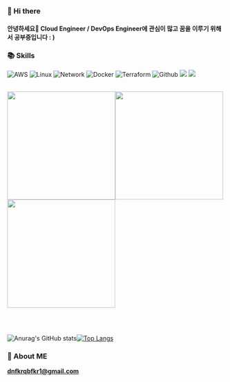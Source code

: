 
### 👋 Hi there
#### 안녕하세요👋 Cloud Engineer / DevOps Engineer에 관심이 많고 꿈을 이루기 위해서 공부중입니다 : )

### 📚 Skills
![AWS](https://img.shields.io/badge/AWS-%23FF9900.svg?style=for-the-badge&logo=amazon-aws&logoColor=white)
![Linux](https://img.shields.io/badge/Linux-FCC624?style=for-the-badge&logo=linux&logoColor=black)
![Network](https://img.shields.io/badge/Network-2E75B4?style=for-the-badge&logo=Network&logoColor=white)
![Docker](https://img.shields.io/badge/Docker-2496ED?style=for-the-badge&logo=Docker&logoColor=white)
![Terraform](https://img.shields.io/badge/Terraform-7B42BC?style=for-the-badge&logo=Terraform&logoColor=whtie)
![Github](https://img.shields.io/badge/GitHub-181717?style=for-the-badge&logo=GitHub&logoColor=white)
<img src="https://img.shields.io/badge/Kubernetes-326CE5?style=for-the-badge&logo=Kubernetes&logoColor=white">
<img src="https://img.shields.io/badge/k6-7D64FF?style=for-the-badge&logo=k6&logoColor=white">
<br>
<br>


<img src="https://user-images.githubusercontent.com/106081707/227585483-42239c3c-a260-41ac-88e9-81e8f4ebf4c3.png" height="250"><img src="https://user-images.githubusercontent.com/119101237/230288412-34fb6e72-77bb-41c1-a162-f844077f4588.png" height="250"><img src="https://user-images.githubusercontent.com/119101237/230288672-c37f01fe-826f-48f0-9f6e-eb825a2b8823.png" height="250">

<br>
<br>

![Anurag's GitHub stats](https://github-readme-stats.vercel.app/api?username=wooov&show_icons=true)[![Top Langs](https://github-readme-stats.vercel.app/api/top-langs/?username=wooov&layout=compact)](https://github.com/anuraghazra/github-readme-stats)


### 📧 About ME

<a href="mailto:dnfkrqbfkr1@gmail.com" target="_blank"><strong>dnfkrqbfkr1@gmail.com</strong></a>
